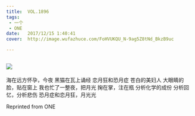 ```yaml
---
title:	VOL.1896
tags:
 - 一个
 - ONE
date:	2017/12/15 1:40:41
cover:	http://image.wufazhuce.com/FoHVUKQU_N-9ag5Z8tNd_BkzB9uc

---
```

![](http://image.wufazhuce.com/FoHVUKQU_N-9ag5Z8tNd_BkzB9uc)
---

海在远方怀孕，今夜 黑猫在瓦上诵经 恋月狂和恐月症 苍白的美妇人 大眼睛的脸，贴在窗上 我也忙了一整夜，把月光 掬在掌，注在瓶 分析化学的成份 分析回忆，分析悲伤 恐月症和恋月狂，月光光
 
Reprinted from ONE

